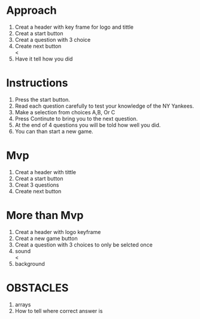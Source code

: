 <h1>Approach</h1>
<ol>
	<li>Creat a header with key frame for logo and tittle</li>
	<li>Creat a start button</li>
	<li>Creat a question with 3 choice</li>
	<li>Create next button</li>
	<<li>Have it tell how you did</li>
</ol>

<h1>Instructions</h1>
<ol>
  <li>Press the start button.</li> 
  <li>Read each question carefully to test your knowledge of the NY Yankees.</li>
  <li>Make a selection from choices A,B, Or C</li>
  <li>Press Continute to bring you to the next question.</li>
  <li>At the end of 4 questions you will be told how well you did.</li>
  <li>You can than start a new game.</li>
</ol>

<h1>Mvp</h1>
<ol>
	<li>Creat a header with tittle</li>
	<li>Creat a start button</li>
	<li>Creat 3 questions </li>
	<li>Create next button</li>

</ol>
<h1>More than Mvp</h1>
<ol>
	<li>Creat a header with logo keyframe</li>
	<li>Creat a new game button</li>
	<li>Creat a question with 3 choices to only be selcted once</li>
	<li>sound</li>
	<<li>background</li>
</ol>

<h1>OBSTACLES</h1>
<ol>
	<li>arrays</li>
	<li>How to tell where correct answer is</li>
	
</ol>



